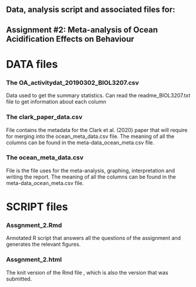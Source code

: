 
## Data, analysis script and associated files for:	
## Assignment #2: Meta-analysis of Ocean Acidification Effects on Behaviour
		
# DATA files			


### The OA_activitydat_20190302_BIOL3207.csv ###
Data used to get the  summary statistics. Can read the readme_BIOL3207.txt file to get information about each column

### The clark_paper_data.csv ###
File contains the metadata for the Clark et al. (2020) paper that will require for merging into the ocean_meta_data.csv file. The meaning of all the columns can be found in the meta-data_ocean_meta.csv file. 

### The ocean_meta_data.csv ###
File is the file uses for the meta-analysis, graphing, interpretation and writing the report. The meaning of all the columns can be found in the meta-data_ocean_meta.csv file.
		
		
# SCRIPT files			


### Assgnment_2.Rmd ###	
Annotated R script that answers all the questions of the assignment and generates the relevant figures.

### Assgnment_2.html ###
The knit version of the Rmd file , which is also the version that was submitted.